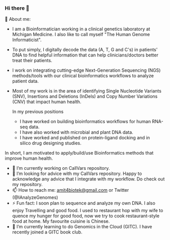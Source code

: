 ### Hi there 👋


💬 About me:
- I am a Bioinformatician working in a clinical genetics laboratory at Michigan Medicine. I also like to call myself "The Human Genome Informaticist". 
- To put simply, I digitally decode the data (A, T, G and C's) in patients' DNA to find helpful information that can help clinicians/doctors better treat their patients.
- I work on integrating cutting-edge Next-Generation Sequencing (NGS) methods/tools with our clinical bioinformatics workflows to analyze patient data.
- Most of my work is in the area of identifying Single Nucleotide Variants (SNV), Insertions and Deletions (InDels) and Copy Number Variations (CNV) that impact human health. 

  In my previous positions 
  - I have worked on building bioinformatics workflows for human RNA-seq data.
  - I have also worked with microbial and plant DNA data.
  - I have worked and published on protein-ligand docking and in silico drug designing studies.

In short, I am motivated to apply/build/use Bioinformatics methods that improve human health.

- 🔭 I’m currently working on CallVars repository.
- 🤔 I’m looking for advice with my CallVars repository. Happy to acknowledge any advice that I integrate with my workflow. Do check out my repository. 
- 📫 How to reach me: amit4biotek@gmail.com or Twitter (@IAnalyzeGenomes)
- ⚡ Fun fact: I soon plan to sequence and analyze my own DNA. I also enjoy Travelling and good food. I used to restaurant hop with my wife to quence my hunger for good food, now we try to cook restaurant-style food at home. My favourite cuisine is Chinese.
- 🌱 I’m currently learning to do Genomics in the Cloud (GITC). I have recently joined a GITC book club. 

